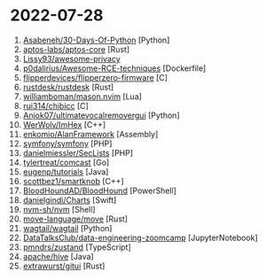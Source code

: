 # 2022-07-28

1. [Asabeneh/30-Days-Of-Python](https://github.com/Asabeneh/30-Days-Of-Python "30 days of Python programming challenge is a step-by-step guide to learn the Python programming language in 30 days. This challenge may take more than100 days, follow your own pace.") [Python]
2. [aptos-labs/aptos-core](https://github.com/aptos-labs/aptos-core "A layer 1 for everyone!") [Rust]
3. [Lissy93/awesome-privacy](https://github.com/Lissy93/awesome-privacy "🦄 A curated list of privacy & security-focused software and services") 
4. [p0dalirius/Awesome-RCE-techniques](https://github.com/p0dalirius/Awesome-RCE-techniques "Awesome list of step by step techniques to achieve Remote Code Execution on various apps!") [Dockerfile]
5. [flipperdevices/flipperzero-firmware](https://github.com/flipperdevices/flipperzero-firmware "Flipper Zero firmware source code") [C]
6. [rustdesk/rustdesk](https://github.com/rustdesk/rustdesk "Open source virtual / remote desktop infrastructure for everyone! The open source TeamViewer alternative. Display and control your PC and Android devices from anywhere at anytime.") [Rust]
7. [williamboman/mason.nvim](https://github.com/williamboman/mason.nvim "Portable package manager for Neovim that runs everywhere Neovim runs. Easily install and manage LSP servers, DAP servers, linters, and formatters.") [Lua]
8. [rui314/chibicc](https://github.com/rui314/chibicc "A small C compiler") [C]
9. [Anjok07/ultimatevocalremovergui](https://github.com/Anjok07/ultimatevocalremovergui "GUI for a Vocal Remover that uses Deep Neural Networks.") [Python]
10. [WerWolv/ImHex](https://github.com/WerWolv/ImHex "🔍 A Hex Editor for Reverse Engineers, Programmers and people who value their retinas when working at 3 AM.") [C++]
11. [enkomio/AlanFramework](https://github.com/enkomio/AlanFramework "A C2 post-exploitation framework") [Assembly]
12. [symfony/symfony](https://github.com/symfony/symfony "The Symfony PHP framework") [PHP]
13. [danielmiessler/SecLists](https://github.com/danielmiessler/SecLists "SecLists is the security tester's companion. It's a collection of multiple types of lists used during security assessments, collected in one place. List types include usernames, passwords, URLs, sensitive data patterns, fuzzing payloads, web shells, and many more.") [PHP]
14. [tylertreat/comcast](https://github.com/tylertreat/comcast "Simulating shitty network connections so you can build better systems.") [Go]
15. [eugenp/tutorials](https://github.com/eugenp/tutorials "Just Announced - Learn Spring Security OAuth:") [Java]
16. [scottbez1/smartknob](https://github.com/scottbez1/smartknob "Haptic input knob with software-defined endstops and virtual detents") [C++]
17. [BloodHoundAD/BloodHound](https://github.com/BloodHoundAD/BloodHound "Six Degrees of Domain Admin") [PowerShell]
18. [danielgindi/Charts](https://github.com/danielgindi/Charts "Beautiful charts for iOS/tvOS/OSX! The Apple side of the crossplatform MPAndroidChart.") [Swift]
19. [nvm-sh/nvm](https://github.com/nvm-sh/nvm "Node Version Manager - POSIX-compliant bash script to manage multiple active node.js versions") [Shell]
20. [move-language/move](https://github.com/move-language/move "") [Rust]
21. [wagtail/wagtail](https://github.com/wagtail/wagtail "A Django content management system focused on flexibility and user experience") [Python]
22. [DataTalksClub/data-engineering-zoomcamp](https://github.com/DataTalksClub/data-engineering-zoomcamp "Free Data Engineering course!") [JupyterNotebook]
23. [pmndrs/zustand](https://github.com/pmndrs/zustand "🐻 Bear necessities for state management in React") [TypeScript]
24. [apache/hive](https://github.com/apache/hive "Apache Hive") [Java]
25. [extrawurst/gitui](https://github.com/extrawurst/gitui "Blazing 💥 fast terminal-ui for git written in rust 🦀") [Rust]
